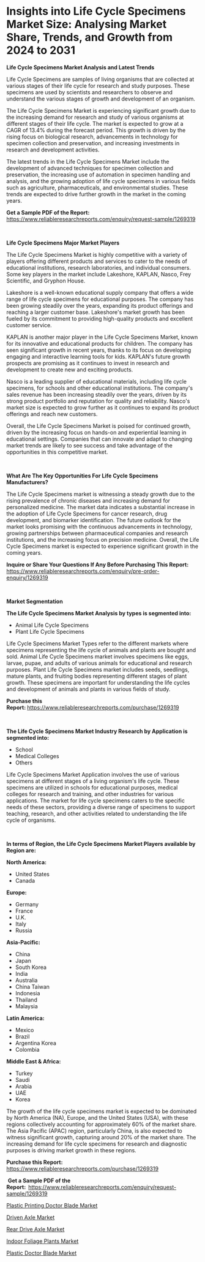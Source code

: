 <p><h1>Insights into Life Cycle Specimens Market Size: Analysing Market Share, Trends, and Growth from 2024 to 2031</h1></p><p><strong>Life Cycle Specimens Market Analysis and Latest Trends</strong></p>
<p><p>Life Cycle Specimens are samples of living organisms that are collected at various stages of their life cycle for research and study purposes. These specimens are used by scientists and researchers to observe and understand the various stages of growth and development of an organism.</p><p>The Life Cycle Specimens Market is experiencing significant growth due to the increasing demand for research and study of various organisms at different stages of their life cycle. The market is expected to grow at a CAGR of 13.4% during the forecast period. This growth is driven by the rising focus on biological research, advancements in technology for specimen collection and preservation, and increasing investments in research and development activities.</p><p>The latest trends in the Life Cycle Specimens Market include the development of advanced techniques for specimen collection and preservation, the increasing use of automation in specimen handling and analysis, and the growing adoption of life cycle specimens in various fields such as agriculture, pharmaceuticals, and environmental studies. These trends are expected to drive further growth in the market in the coming years.</p></p>
<p><strong>Get a Sample PDF of the Report:&nbsp;</strong> <a href="https://www.reliableresearchreports.com/enquiry/request-sample/1269319">https://www.reliableresearchreports.com/enquiry/request-sample/1269319</a></p>
<p>&nbsp;</p>
<p><strong>Life Cycle Specimens Major Market Players</strong></p>
<p><p>The Life Cycle Specimens Market is highly competitive with a variety of players offering different products and services to cater to the needs of educational institutions, research laboratories, and individual consumers. Some key players in the market include Lakeshore, KAPLAN, Nasco, Frey Scientific, and Gryphon House. </p><p>Lakeshore is a well-known educational supply company that offers a wide range of life cycle specimens for educational purposes. The company has been growing steadily over the years, expanding its product offerings and reaching a larger customer base. Lakeshore's market growth has been fueled by its commitment to providing high-quality products and excellent customer service.</p><p>KAPLAN is another major player in the Life Cycle Specimens Market, known for its innovative and educational products for children. The company has seen significant growth in recent years, thanks to its focus on developing engaging and interactive learning tools for kids. KAPLAN's future growth prospects are promising as it continues to invest in research and development to create new and exciting products.</p><p>Nasco is a leading supplier of educational materials, including life cycle specimens, for schools and other educational institutions. The company's sales revenue has been increasing steadily over the years, driven by its strong product portfolio and reputation for quality and reliability. Nasco's market size is expected to grow further as it continues to expand its product offerings and reach new customers.</p><p>Overall, the Life Cycle Specimens Market is poised for continued growth, driven by the increasing focus on hands-on and experiential learning in educational settings. Companies that can innovate and adapt to changing market trends are likely to see success and take advantage of the opportunities in this competitive market.</p></p>
<p>&nbsp;</p>
<p><strong>What Are The Key Opportunities For Life Cycle Specimens Manufacturers?</strong></p>
<p><p>The Life Cycle Specimens market is witnessing a steady growth due to the rising prevalence of chronic diseases and increasing demand for personalized medicine. The market data indicates a substantial increase in the adoption of Life Cycle Specimens for cancer research, drug development, and biomarker identification. The future outlook for the market looks promising with the continuous advancements in technology, growing partnerships between pharmaceutical companies and research institutions, and the increasing focus on precision medicine. Overall, the Life Cycle Specimens market is expected to experience significant growth in the coming years.</p></p>
<p><strong>Inquire or Share Your Questions If Any Before Purchasing This Report:</strong> <a href="https://www.reliableresearchreports.com/enquiry/pre-order-enquiry/1269319">https://www.reliableresearchreports.com/enquiry/pre-order-enquiry/1269319</a></p>
<p>&nbsp;</p>
<p><strong>Market Segmentation</strong></p>
<p><strong>The Life Cycle Specimens Market Analysis by types is segmented into:</strong></p>
<p><ul><li>Animal Life Cycle Specimens</li><li>Plant Life Cycle Specimens</li></ul></p>
<p><p>Life Cycle Specimens Market Types refer to the different markets where specimens representing the life cycle of animals and plants are bought and sold. Animal Life Cycle Specimens market involves specimens like eggs, larvae, pupae, and adults of various animals for educational and research purposes. Plant Life Cycle Specimens market includes seeds, seedlings, mature plants, and fruiting bodies representing different stages of plant growth. These specimens are important for understanding the life cycles and development of animals and plants in various fields of study.</p></p>
<p><strong>Purchase this Report:&nbsp;</strong><a href="https://www.reliableresearchreports.com/purchase/1269319">https://www.reliableresearchreports.com/purchase/1269319</a></p>
<p>&nbsp;</p>
<p><strong>The Life Cycle Specimens Market Industry Research by Application is segmented into:</strong></p>
<p><ul><li>School</li><li>Medical Colleges</li><li>Others</li></ul></p>
<p><p>Life Cycle Specimens Market Application involves the use of various specimens at different stages of a living organism's life cycle. These specimens are utilized in schools for educational purposes, medical colleges for research and training, and other industries for various applications. The market for life cycle specimens caters to the specific needs of these sectors, providing a diverse range of specimens to support teaching, research, and other activities related to understanding the life cycle of organisms.</p></p>
<p>&nbsp;</p>
<p><strong>In terms of Region, the Life Cycle Specimens Market Players available by Region are:</strong></p>
<p>
    <p> <strong> North America: </strong>
        <ul>
            <li>United States</li>
            <li>Canada</li>
        </ul>
        </p> 
    <p> <strong> Europe: </strong>
        <ul>
            <li>Germany</li>
            <li>France</li>
            <li>U.K.</li>
            <li>Italy</li>
            <li>Russia</li>
        </ul>
        </p> 
    <p> <strong> Asia-Pacific: </strong>
        <ul>
            <li>China</li>
            <li>Japan</li>
            <li>South Korea</li>
            <li>India</li>
            <li>Australia</li>
            <li>China Taiwan</li>
            <li>Indonesia</li>
            <li>Thailand</li>
            <li>Malaysia</li>
        </ul>
        </p> 
    <p> <strong> Latin America: </strong>
        <ul>
            <li>Mexico</li>
            <li>Brazil</li>
            <li>Argentina Korea</li>
            <li>Colombia</li>
        </ul>
        </p> 
    <p> <strong> Middle East & Africa: </strong>
        <ul>
            <li>Turkey</li>
            <li>Saudi</li>
            <li>Arabia</li>
            <li>UAE</li>
            <li>Korea</li>
        </ul>
    </p>
    </p>
<p><p>The growth of the life cycle specimens market is expected to be dominated by North America (NA), Europe, and the United States (USA), with these regions collectively accounting for approximately 60% of the market share. The Asia Pacific (APAC) region, particularly China, is also expected to witness significant growth, capturing around 20% of the market share. The increasing demand for life cycle specimens for research and diagnostic purposes is driving market growth in these regions.</p></p>
<p><strong>Purchase this Report: </strong><a href="https://www.reliableresearchreports.com/purchase/1269319">https://www.reliableresearchreports.com/purchase/1269319</a></p>
<p>&nbsp;<strong>Get a Sample PDF of the Report:&nbsp;&nbsp;</strong><a href="https://www.reliableresearchreports.com/enquiry/request-sample/1269319">https://www.reliableresearchreports.com/enquiry/request-sample/1269319</a></p>
<p><strong></strong></p>
<p><p><a href="https://medium.com/@minnieebert2827/plastic-printing-doctor-blade-market-trends-and-market-analysis-forecasted-for-period-2024-2031-588d0939e249">Plastic Printing Doctor Blade Market</a></p><p><a href="https://medium.com/@andrewhills1925/decoding-driven-axle-market-metrics-market-share-trends-and-growth-patterns-df30fa0441af">Driven Axle Market</a></p><p><a href="https://medium.com/@andrewhills1925/rear-drive-axle-market-competitive-analysis-market-trends-and-forecast-to-2031-69d8d8905f34">Rear Drive Axle Market</a></p><p><a href="https://medium.com/@caligoldner/indoor-foliage-plants-market-size-reveals-the-best-marketing-channels-in-global-industry-3e70e4297de7">Indoor Foliage Plants Market</a></p><p><a href="https://medium.com/@minnieebert2827/plastic-doctor-blade-market-size-market-outlook-and-market-forecast-2024-to-2031-6096f8de7635">Plastic Doctor Blade Market</a></p></p>